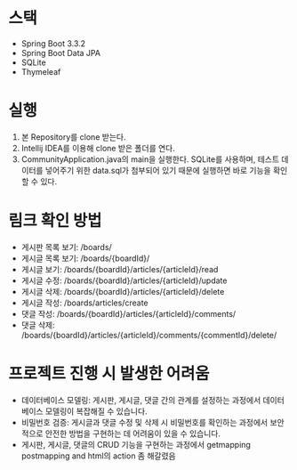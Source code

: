 # 스택
- Spring Boot 3.3.2
- Spring Boot Data JPA
- SQLite
- Thymeleaf
# 실행
1. 본 Repository를 clone 받는다.
2. Intellij IDEA를 이용해 clone 받은 폴더를 연다.
3. CommunityApplication.java의 main을 실행한다.
SQLite를 사용하며, 테스트 데이터를 넣어주기 위한 data.sql가 첨부되어 있기 때문에 실행하면 바로 기능을 확인할 수 있다.

# 림크 확인 방법
- 게시판 목록 보기: /boards/
- 게시글 목록 보기: /boards/{boardId}/
- 게시글 보기: /boards/{boardId}/articles/{articleId}/read
- 게시글 수정: /boards/{boardId}/articles/{articleId}/update
- 게시글 삭제: /boards/{boardId}/articles/{articleId}/delete
- 게시글 작성: /boards/articles/create
- 댓글 작성: /boards/{boardId}/articles/{articleId}/comments/
- 댓글 삭제: /boards/{boardId}/articles/{articleId}/comments/{commentId}/delete/

# 프로젝트 진행 시 발생한 어려움
- 데이터베이스 모델링: 게시판, 게시글, 댓글 간의 관계를 설정하는 과정에서 데이터베이스 모델링이 복잡해질 수 있습니다.
- 비밀번호 검증: 게시글과 댓글 수정 및 삭제 시 비밀번호를 확인하는 과정에서 보안적으로 안전한 방법을 구현하는 데 어려움이 있을 수 있습니다.
- 게시판, 게시글, 댓글의 CRUD 기능을 구현하는 과정에서 getmapping postmapping and html의 action 좀 해갈렸음
